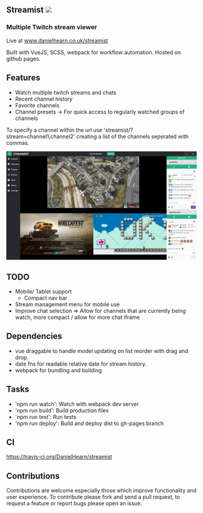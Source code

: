 ## Streamist ![](https://travis-ci.org/DanielHearn/streamist.svg?branch=master)
### Multiple Twitch stream viewer

Live at www.danielhearn.co.uk/streamist

Built with VueJS, SCSS, webpack for workflow automation.
Hosted on github pages.

## Features
- Watch multiple twitch streams and chats
- Recent channel history
- Favorite channels
- Channel presets -> For quick access to regularly watched groups of channels

To specify a channel within the url use 'streamist/?stream=channel1,channel2' creating a list of the channels seperated with commas.

![Example image of app](readme-assets/streamist1.jpg)

## TODO
- Mobile/ Tablet support
  - Compact nav bar
- Stream management menu for mobile use
- Improve chat selection => Allow for channels that are currently being watch, more compact / allow for more chat iframe

## Dependencies
- vue draggable to handle model updating on list reorder with drag and drop.
- date fns for readable relative date for stream history.
- webpack for bundling and building

## Tasks
- 'npm run watch': Watch with webpack dev server
- 'npm run build': Build production files 
- 'npm run test': Run tests
- 'npm run deploy': Build and deploy dist to gh-pages branch

## CI
https://travis-ci.org/DanielHearn/streamist

## Contributions

Contributions are welcome especially those which improve functionality and user experience.
To contribute please fork and send a pull request, to request a feature or report bugs please open an issue.
